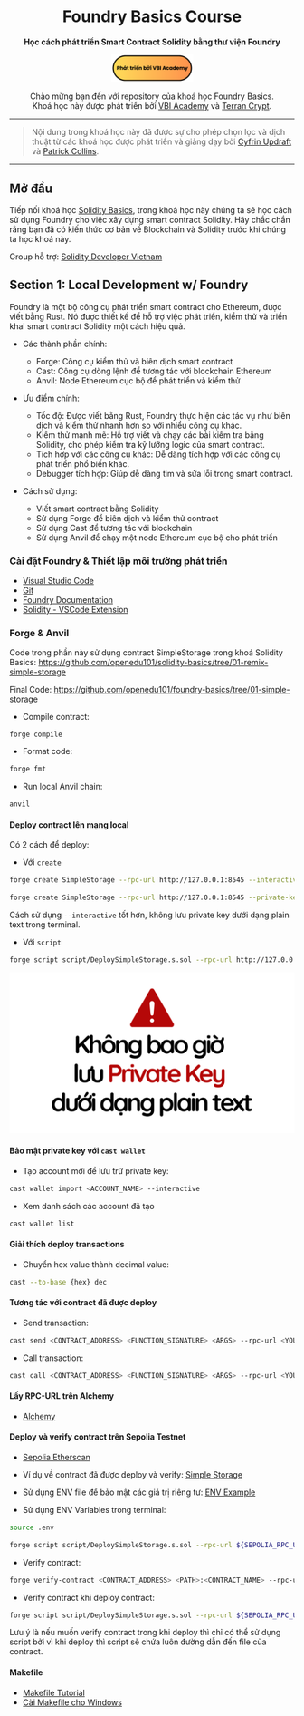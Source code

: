 <div align="center">

<h1>Foundry Basics Course</h1>

<strong>Học cách phát triển Smart Contract Solidity bằng thư viện Foundry</strong>

<p align="center">
<a href="https://www.youtube.com/@VBIAcademy">
        <img src=".github/images/vbi-powered-badge.png" width="145" alt=""/></a>
</p>
Chào mừng bạn đến với repository của khoá học Foundry Basics. <br/> Khoá học này được phát triển bởi <a href="https://www.youtube.com/@VBIAcademy">VBI Academy</a> và <a href="https://www.terrancrypt.com/">Terran Crypt</a>.

</div>

---
> Nội dung trong khoá học này đã được sự cho phép chọn lọc và dịch thuật từ các khoá học được phát triển và giảng dạy bởi [Cyfrin Updraft](https://updraft.cyfrin.io/) và [Patrick Collins](https://www.youtube.com/@PatrickAlphaC).
---

## Mở đầu

Tiếp nối khoá học [Solidity Basics](https://github.com/openedu101/solidity-basics), trong khoá học này chúng ta sẽ học cách sử dụng Foundry cho việc xây dựng smart contract Solidity. Hãy chắc chắn rằng bạn đã có kiến thức cơ bản về Blockchain và Solidity trước khi chúng ta học khoá này.

Group hỗ trợ: <a href="https://discord.gg/htjprg2Puy" style="text-decoration: underline;">Solidity Developer Vietnam</a>

## Section 1: Local Development w/ Foundry

Foundry là một bộ công cụ phát triển smart contract cho Ethereum, được viết bằng Rust. Nó được thiết kế để hỗ trợ việc phát triển, kiểm thử và triển khai smart contract Solidity một cách hiệu quả.

- Các thành phần chính:

  - Forge: Công cụ kiểm thử và biên dịch smart contract
  - Cast: Công cụ dòng lệnh để tương tác với blockchain Ethereum
  - Anvil: Node Ethereum cục bộ để phát triển và kiểm thử

- Ưu điểm chính:

  - Tốc độ: Được viết bằng Rust, Foundry thực hiện các tác vụ như biên dịch và kiểm thử nhanh hơn so với nhiều công cụ khác.
  - Kiểm thử mạnh mẽ: Hỗ trợ viết và chạy các bài kiểm tra bằng Solidity, cho phép kiểm tra kỹ lưỡng logic của smart contract.
  - Tích hợp với các công cụ khác: Dễ dàng tích hợp với các công cụ phát triển phổ biến khác.
  - Debugger tích hợp: Giúp dễ dàng tìm và sửa lỗi trong smart contract.

- Cách sử dụng:

  - Viết smart contract bằng Solidity
  - Sử dụng Forge để biên dịch và kiểm thử contract
  - Sử dụng Cast để tương tác với blockchain
  - Sử dụng Anvil để chạy một node Ethereum cục bộ cho phát triển

### Cài đặt Foundry & Thiết lập môi trường phát triển


- [Visual Studio Code](https://code.visualstudio.com/)
- [Git](https://git-scm.com/)
- [Foundry Documentation](https://book.getfoundry.sh/)
- [Solidity - VSCode Extension](https://marketplace.visualstudio.com/items?itemName=JuanBlanco.solidity)

### Forge & Anvil

Code trong phần này sử dụng contract SimpleStorage trong khoá Solidity Basics: https://github.com/openedu101/solidity-basics/tree/01-remix-simple-storage

Final Code: https://github.com/openedu101/foundry-basics/tree/01-simple-storage

- Compile contract:

```
forge compile
```

- Format code:

```bash
forge fmt
```

- Run local Anvil chain:

```bash
anvil
```

#### Deploy contract lên mạng local

Có 2 cách để deploy:

- Với `create`

```bash
forge create SimpleStorage --rpc-url http://127.0.0.1:8545 --interactive
```

```bash
forge create SimpleStorage --rpc-url http://127.0.0.1:8545 --private-key 0xac0974bec39a17e36ba4a6b4d238ff944bacb478cbed5efcae784d7bf4f2ff80
```

Cách sử dụng `--interactive` tốt hơn, không lưu private key dưới dạng plain text trong terminal.

- Với `script`

```bash
forge script script/DeploySimpleStorage.s.sol --rpc-url http://127.0.0.1:8545 --broadcast --private-key 0xac0974bec39a17e36ba4a6b4d238ff944bacb478cbed5efcae784d7bf4f2ff80
```

![Private Key Caution](.github/images/private-key-caution.png)

#### Bảo mật private key với `cast wallet`

- Tạo account mới để lưu trữ private key: 

```bash
cast wallet import <ACCOUNT_NAME> --interactive
```

- Xem danh sách các account đã tạo
```bash
cast wallet list
```

#### Giải thích deploy transactions

- Chuyển hex value thành decimal value: 
```bash
cast --to-base {hex} dec
```

#### Tương tác với contract đã được deploy

- Send transaction:
```bash
cast send <CONTRACT_ADDRESS> <FUNCTION_SIGNATURE> <ARGS> --rpc-url <YOUR_RPC_URL> --account <ACCOUNT_NAME>
```

- Call transaction:
```bash
cast call <CONTRACT_ADDRESS> <FUNCTION_SIGNATURE> <ARGS> --rpc-url <YOUR_RPC_URL>
```

#### Lấy RPC-URL trên Alchemy
- [Alchemy](https://www.alchemy.com/)

#### Deploy và verify contract trên Sepolia Testnet
- [Sepolia Etherscan](https://sepolia.etherscan.io/)
  
- Ví dụ về contract đã được deploy và verify: [Simple Storage](https://sepolia.etherscan.io/address/0xee38c811f888a24b962c17539285c2daaad5bba8#code)

- Sử dụng ENV file để bảo mật các giá trị riêng tư: [ENV Example](https://github.com/openedu101/foundry-basics/blob/01-simple-storage/.env.example)

- Sử dụng ENV Variables trong terminal: 

```bash
source .env
```

```bash
forge script script/DeploySimpleStorage.s.sol --rpc-url ${SEPOLIA_RPC_URL} --account <ACCOUNT_NAME> --broadcast 
```

- Verify contract:

```bash
forge verify-contract <CONTRACT_ADDRESS> <PATH>:<CONTRACT_NAME> --rpc-url ${SEPOLIA_RPC_URL} --etherscan-api-key ${ETHERSCAN_API_KEY}
```

- Verify contract khi deploy contract:
```bash
forge script script/DeploySimpleStorage.s.sol --rpc-url ${SEPOLIA_RPC_URL} --account <ACCOUNT_NAME> --broadcast  --verify --etherscan-api-key ${ETHERSCAN_API_KEY}
```

Lưu ý là nếu muốn verify contract trong khi deploy thì chỉ có thể sử dụng script bởi vì khi deploy thì script sẽ chứa luôn đường dẫn đến file của contract.

#### Makefile

- [Makefile Tutorial](https://makefiletutorial.com/)
- [Cài Makefile cho Windows](https://medium.com/@samsorrahman/how-to-run-a-makefile-in-windows-b4d115d7c516)